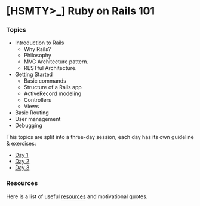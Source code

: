 
# \[HSMTY>_\] Ruby on Rails 101	

### Topics
- Introduction to Rails
  - Why Rails?
  - Philosophy
  - MVC Architecture pattern.
  - RESTful Architecture.
- Getting Started
  - Basic commands
  - Structure of a Rails app
  - ActiveRecord modeling
  - Controllers
  - Views
- Basic Routing
- User management
- Debugging


This topics are split into a three-day session, each day has its own guideline & exercises:

- [Day 1](https://github.com/hackerschoolmty/Rails101/blob/master/01/readme.md)
- [Day 2](https://github.com/hackerschoolmty/Rails101/blob/master/01/readme.md)
- [Day 3](https://github.com/hackerschoolmty/Rails101/blob/master/01/readme.md)

### Resources 

Here is a list of useful [resources](https://github.com/hackerschoolmty/Rails101/blob/master/resources.md) and motivational quotes.




